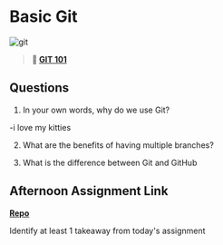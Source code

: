 # Basic Git

![git](https://git-scm.com/images/branching-illustration@2x.png)

> **📖 [GIT 101](https://codeworksacademy.com/fs-student-guide/resources/wk1/01-GIT)**

## Questions

1. In your own words, why do we use Git?

-i love my kitties

2. What are the benefits of having multiple branches?

3. What is the difference between Git and GitHub

## Afternoon Assignment Link

**[Repo](https://github.com/TriLe1122/<ASSIGNMENT_REPO>)**

Identify at least 1 takeaway from today's assignment
